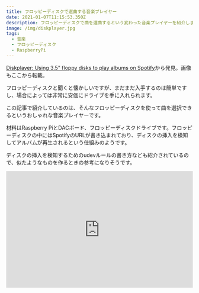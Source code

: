 ```yaml
---
title: フロッピーディスクで選曲する音楽プレイヤー
date: 2021-01-07T11:15:53.350Z
description: フロッピーディスクで曲を選曲するという変わった音楽プレイヤーを紹介します。
image: /img/diskplayer.jpg
tags:
  - 音楽
  - フロッピーディスク
  - RaspberryPi
---
```

[Diskplayer: Using 3.5" floppy disks to play albums on Spotify](https://www.dinofizzotti.com/blog/2020-02-05-diskplayer-using-3.5-floppy-disks-to-play-albums-on-spotify/)から発見。画像もここから転載。

​フロッピーディスクと聞くと懐かしいですが、まだまだ入手するのは簡単ですし、場合によっては非常に安価にドライブを手に入れられます。

この記事で紹介しているのは、そんなフロッピーディスクを使って曲を選択できるというおしゃれな音楽プレイヤーです。

材料はRaspberry PiとDACボード、フロッピーディスクドライブです。フロッピーディスクの中にはSpotifyのURLが書き込まれており、ディスクの挿入を検知してアルバムが再生されるという仕組みのようです。

ディスクの挿入を検知するためのudevルールの書き方なども紹介されているので、似たようなものを作るときの参考になりそうです。

<iframe width="100%" height="315" src="https://www.youtube.com/embed/1usBGe_ZiGc" frameborder="0" allow="accelerometer; autoplay; clipboard-write; encrypted-media; gyroscope; picture-in-picture" allowfullscreen></iframe>
